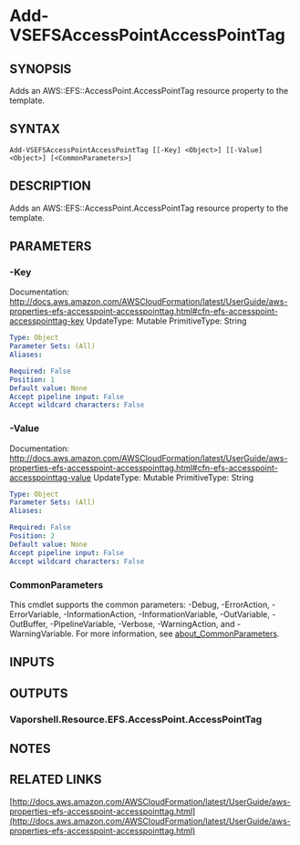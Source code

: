 # Add-VSEFSAccessPointAccessPointTag

## SYNOPSIS
Adds an AWS::EFS::AccessPoint.AccessPointTag resource property to the template.

## SYNTAX

```
Add-VSEFSAccessPointAccessPointTag [[-Key] <Object>] [[-Value] <Object>] [<CommonParameters>]
```

## DESCRIPTION
Adds an AWS::EFS::AccessPoint.AccessPointTag resource property to the template.

## PARAMETERS

### -Key
Documentation: http://docs.aws.amazon.com/AWSCloudFormation/latest/UserGuide/aws-properties-efs-accesspoint-accesspointtag.html#cfn-efs-accesspoint-accesspointtag-key
UpdateType: Mutable
PrimitiveType: String

```yaml
Type: Object
Parameter Sets: (All)
Aliases:

Required: False
Position: 1
Default value: None
Accept pipeline input: False
Accept wildcard characters: False
```

### -Value
Documentation: http://docs.aws.amazon.com/AWSCloudFormation/latest/UserGuide/aws-properties-efs-accesspoint-accesspointtag.html#cfn-efs-accesspoint-accesspointtag-value
UpdateType: Mutable
PrimitiveType: String

```yaml
Type: Object
Parameter Sets: (All)
Aliases:

Required: False
Position: 2
Default value: None
Accept pipeline input: False
Accept wildcard characters: False
```

### CommonParameters
This cmdlet supports the common parameters: -Debug, -ErrorAction, -ErrorVariable, -InformationAction, -InformationVariable, -OutVariable, -OutBuffer, -PipelineVariable, -Verbose, -WarningAction, and -WarningVariable. For more information, see [about_CommonParameters](http://go.microsoft.com/fwlink/?LinkID=113216).

## INPUTS

## OUTPUTS

### Vaporshell.Resource.EFS.AccessPoint.AccessPointTag
## NOTES

## RELATED LINKS

[http://docs.aws.amazon.com/AWSCloudFormation/latest/UserGuide/aws-properties-efs-accesspoint-accesspointtag.html](http://docs.aws.amazon.com/AWSCloudFormation/latest/UserGuide/aws-properties-efs-accesspoint-accesspointtag.html)

